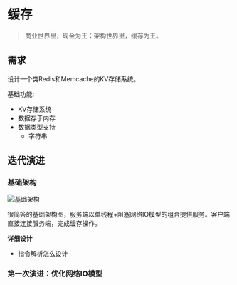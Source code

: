 # 缓存

> 商业世界里，现金为王；架构世界里，缓存为王。

## 需求

设计一个类Redis和Memcache的KV存储系统。

基础功能:

* KV存储系统
* 数据存于内存
* 数据类型支持
  * 字符串

## 迭代演进

### 基础架构

![基础架构](https://s2.loli.net/2021/12/15/4raETiLvQFw2NYC.png)

很简答的基础架构图，服务端以单线程+阻塞网络IO模型的组合提供服务。客户端直接连接服务端，完成缓存操作。

**详细设计**

* 指令解析怎么设计

### 第一次演进：优化网络IO模型



